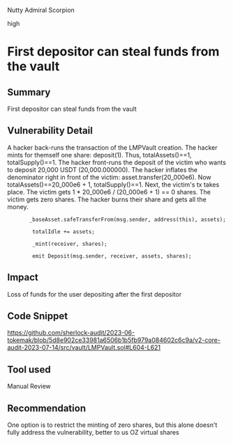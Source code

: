 Nutty Admiral Scorpion

high

# First depositor can steal funds from the vault
## Summary
First depositor can steal funds from the vault

## Vulnerability Detail

A hacker back-runs the transaction of the LMPVault creation.
The hacker mints for themself one share: deposit(1). Thus, totalAssets()==1, totalSupply()==1.
The hacker front-runs the deposit of the victim who wants to deposit 20,000 USDT (20,000.000000).
The hacker inflates the denominator right in front of the victim: asset.transfer(20_000e6). Now totalAssets()==20_000e6 + 1, totalSupply()==1.
Next, the victim's tx takes place. The victim gets 1 * 20_000e6 / (20_000e6 + 1) == 0 shares. The victim gets zero shares.
The hacker burns their share and gets all the money.

```solidity
       _baseAsset.safeTransferFrom(msg.sender, address(this), assets); 

        totalIdle += assets;

        _mint(receiver, shares);

        emit Deposit(msg.sender, receiver, assets, shares);

```

## Impact
Loss of funds for the user depositing after the first depositor
## Code Snippet
https://github.com/sherlock-audit/2023-06-tokemak/blob/5d8e902ce33981a6506b1b5fb979a084602c6c9a/v2-core-audit-2023-07-14/src/vault/LMPVault.sol#L604-L621
## Tool used

Manual Review

## Recommendation
 One option is to restrict the minting of zero shares, but this alone doesn't fully address the vulnerability, better to us OZ virtual shares